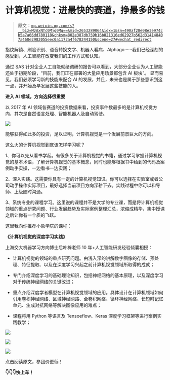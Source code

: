# 计算机视觉：进最快的赛道，挣最多的钱

> 原文：[`mp.weixin.qq.com/s?__biz=MzAxNTc0Mjg0Mg==&mid=2653289064&idx=1&sn=490af28e08e3e974cb5a7a66dd780118&chksm=802e387db759b16b821316ed62927b562d314148407a460e2982055eec0a1172a4f678244150&scene=27#wechat_redirect`](http://mp.weixin.qq.com/s?__biz=MzAxNTc0Mjg0Mg==&mid=2653289064&idx=1&sn=490af28e08e3e974cb5a7a66dd780118&chksm=802e387db759b16b821316ed62927b562d314148407a460e2982055eec0a1172a4f678244150&scene=27#wechat_redirect)

指纹解锁、刷脸识别、语音转换文字、机器人看病、Alphago······我们已经深刻的感受到，人工智能在改变我们的工作方式和认知。

通过 SAS 针对企业人工自能就绪调研的报告可以看到，大部分企业认为人工智能还处于初期阶段，“目前，我们正在部署的大量应用场景都包含 AI 板块”。 显而易见，我们必须学习新的技能来配合 AI 的发展，并且，未来也是属于那些意识到这一点，并开始及早发展这些技能的人。

**进入 AI 领域，方向选择很重要**

以 2017 年 AI 领域各赛道的投资数据来看，投资事件数最多的是计算机视觉方向，其次是自然语言处理、智能机器人及自动驾驶。 

![](img/3d798096abf7c429ea5e8b9a564c9563.png)

能够获得如此多的投资，足以证明，计算机视觉是一个发展前景巨大的方向。

这么火的计算机视觉到底该怎样学习呢？ 

1、你可以先从看书学起。有很多关于计算机视觉的书籍，通过学习掌握计算机视觉的基本术语，了解计算机视觉的基本概念，同时也能够根据书中给到的代码及案例动手实操，一边看书一边实践；

2、深入实践。这需要你具有一定的计算机视觉知识。你可以选择在实验室或者公司动手操作实际项目，最好选择当前项目方向深耕下去。实践过程中你可以和导师、上级随时沟通。

3、系统专业的课程学习。这里说的课程并不是大学的专业课，而是将计算机视觉领域的重点研究问题、行业发展趋势及实际案例整理汇总，浓缩成精华，集中授课之后让你有一个质的飞跃。

这里我向你推荐小象学院的课程：

**《计算机视觉的深度学习实践》**

上海交大机器学习方向博士后叶梓老师 10 年+人工智能研发经验倾囊相授：

*   计算机视觉的领域的重点研究问题。由浅入深的讲解数字图像的存储、预处理、特征提取、以及在深度学习兴起之前计算机视觉领域所取得的成就；

*   专门介绍深度学习的基础理论知识，包括神经网络的基本原理，以及深度学习对于传统神经网络的关键改进；

*   重点介绍深度学者模型在计算机视觉领域的应用。具体设计在计算机领域如何引用卷积神经网络、区域神经网路、全卷积网络、循环神经网络、长短时记忆单元、生成对抗网络等解决图像应用的难点；

*   课程将用 Python 等语言及 Tensoeflow、Keras 深度学习框架等进行案例实践教学；

![](img/bc3bd31c0342fd0098056285dea49249.png)  

![](img/337fdb2e1afaa591b868f1113eaf47b5.png)

![](img/05fb62741a60a71e273cf4ecff69ef8a.png)

点击阅读原文，参团价更低！

**👇👇👇快上车！**